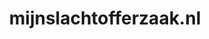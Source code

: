 ---
layout: post
title:  "mijnslachtofferzaak.nl"
internal_url:  "/dutchgov/mijnslachtofferzaak.nl.html"
categories: dutchgov
---